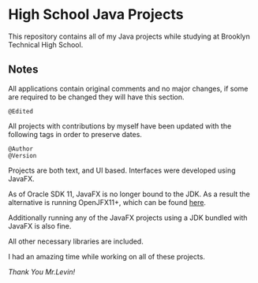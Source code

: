 # High School Java Projects

This repository contains all of my Java projects while studying at Brooklyn Technical High School.

## Notes
All applications contain original comments and no major changes, if some are required to be changed they will have this section.

```
@Edited
```

All projects with contributions by myself have been updated with the following tags in order to preserve dates.

```
@Author 
@Version 
```

Projects are both text, and UI based. Interfaces were developed using JavaFX.

As of Oracle SDK 11, JavaFX is no longer bound to the JDK. 
As a result the alternative is running OpenJFX11+, which can be found [here](https://openjfx.io/).

Additionally running any of the JavaFX projects using a JDK bundled with JavaFX is also fine.

All other necessary libraries are included.

I had an amazing time while working on all of these projects.

_Thank You Mr.Levin!_